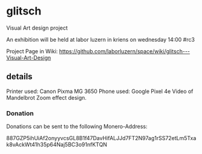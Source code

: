 # glitsch

Visual Art design project

An exhibition will be held at labor luzern in kriens on wednesday 14:00 #rc3

Project Page in Wiki: https://github.com/laborluzern/space/wiki/glitsch---Visual-Art-Design

## details


Printer used: Canon Pixma MG 3650
Phone used: Google Pixel 4e
Video of Mandelbrot Zoom effect design.


### Donation

Donations can be sent to the following Monero-Address:

887GZP5ihUiAf2onyyvcsGL8B1f47DavHifALJJd7FT2N97ag1rSS72etLm5Txak8vAckWt41h35p64Naj5BC3o91nfKTQN
